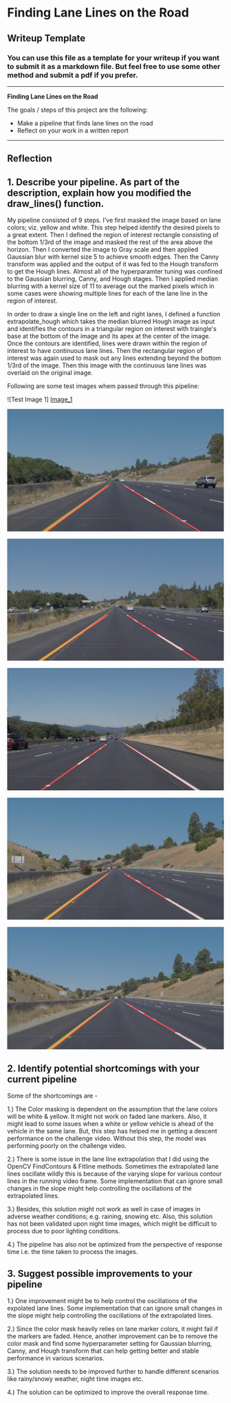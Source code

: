 # **Finding Lane Lines on the Road** 

## Writeup Template

### You can use this file as a template for your writeup if you want to submit it as a markdown file. But feel free to use some other method and submit a pdf if you prefer.

---

**Finding Lane Lines on the Road**

The goals / steps of this project are the following:
* Make a pipeline that finds lane lines on the road
* Reflect on your work in a written report


[//]: # (Image References)

[image1]: ./examples/grayscale.jpg "Grayscale"
[Image_1]: ./test_images_output/solidWhiteCurve.jpg "Test Image 1"
[Image_2]: ./test_images_output/solidYellowCurve.jpg "Test Image 2"
[Image_3]: ./test_images_output/solidYellowLeft.jpg "Test Image 3"
[Image_4]: ./test_images_output/solidWhiteRight.jpg "Test Image 4"
[Image_5]: ./test_images_output/solidYellowCurve2.jpg "Test Image 5"
[Image_6]: ./test_images_output/whiteCarLaneSwitch.jpg "Test Image 6"

---

## **Reflection**

## 1. Describe your pipeline. As part of the description, explain how you modified the draw_lines() function.

My pipeline consisted of 9 steps. I've first masked the image based on lane colors; viz. yellow and white. This step helped identify the desired pixels to a great extent. Then I defined the region of interest rectangle consisting of the bottom 1/3rd of the image and masked the rest of the area above the horizon. Then I converted the image to Gray scale and then applied Gaussian blur with kernel size 5 to achieve smooth edges. Then the Canny transform was applied and the output of it was fed to the Hough transform to get the Hough lines. Almost all of the hyperparamter tuning was confined to the Gaussian blurring, Canny, and Hough stages. Then I applied median blurring with a kernel size of 11 to average out the marked pixels which in some cases were showing multiple lines for each of the lane line in the region of interest.    

In order to draw a single line on the left and right lanes, I defined a function extrapolate_hough which takes the median blurred Hough image as input and identifies the contours in a triangular region on interest with traingle's base at the bottom of the image and its apex at the center of the image. Once the contours are identified, lines were drawn within the region of interest to have continuous lane lines. Then the rectangular region of interest was again used to mask out any lines extending beyond the bottom 1/3rd of the image. Then this image with the continuous lane lines was overlaid on the original image. 

Following are some test images whem passed through this pipeline: 

![Test Image 1] [Image_1]

![Test Image 2][Image_2]

![Test Image 3][Image_3]

![Test Image 4][Image_4]

![Test Image 5][Image_5]

![Test Image 6][Image_6]

## 2. Identify potential shortcomings with your current pipeline


Some of the shortcomings are - 

1.) The Color masking is dependent on the assumption that the lane colors will be white & yellow. It might not work on faded lane markers. Also, it might lead to some issues when a white or yellow vehicle is ahead of the vehicle in the same lane. But, this step has helped me in getting a descent performance on the challenge video. Without this step, the model was performing poorly on the challenge video. 

2.) There is some issue in the lane line extrapolation that I did using the OpenCV FindContours & Fitline methods. Sometimes the extrapolated lane lines oscillate wildly this is because of the varying slope for various contour lines in the running video frame. Some implementation that can ignore small changes in the slope might help controlling the oscillations of the extrapolated lines.

3.) Besides, this solution might not work as well in case of images in adverse weather conditions; e.g. raining, snowing etc. Also, this solution has not been validated upon night time images, which might be difficult to process due to poor lighting conditions.

4.) The pipeline has also not be optimized from the perspective of response time i.e. the time taken to process the images.


## 3. Suggest possible improvements to your pipeline

1.) One improvement might be to help control the oscillations of the expolated lane lines. Some implementation that can ignore small changes in the slope might help controlling the oscillations of the extrapolated lines.

2.) Since the color mask heavily relies on lane marker colors, it might fail if the markers are faded. Hence, another improvement can be to remove the color mask and find some hyperparameter setting for Gaussian blurring, Canny, and Hough transform that can help getting better and stable performance in various scenarios.

3.) The solution needs to be improved further to handle different scenarios like rainy/snowy weather, night time images etc.

4.) The solution can be optimized to improve the overall response time. 